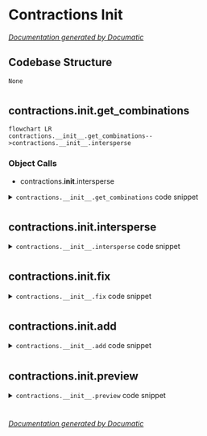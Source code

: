 # Contractions Init

[_Documentation generated by Documatic_](https://www.documatic.com)

<!---Documatic-section-Codebase Structure-start--->
## Codebase Structure

<!---Documatic-block-system_architecture-start--->
```mermaid
None
```
<!---Documatic-block-system_architecture-end--->

# #
<!---Documatic-section-Codebase Structure-end--->

<!---Documatic-section-contractions.__init__.get_combinations-start--->
## contractions.__init__.get_combinations

<!---Documatic-section-get_combinations-start--->
```mermaid
flowchart LR
contractions.__init__.get_combinations-->contractions.__init__.intersperse
```

### Object Calls

* contractions.__init__.intersperse

<!---Documatic-block-contractions.__init__.get_combinations-start--->
<details>
	<summary><code>contractions.__init__.get_combinations</code> code snippet</summary>

```python
def get_combinations(tokens, joiners):
    combs = []
    combs.append(tokens)
    results = []
    for option in combs:
        option = [[x] for x in option]
        option = intersperse(option, joiners)
        for c in product(*option):
            results.append(''.join(c))
    return results
```
</details>
<!---Documatic-block-contractions.__init__.get_combinations-end--->
<!---Documatic-section-get_combinations-end--->

# #
<!---Documatic-section-contractions.__init__.get_combinations-end--->

<!---Documatic-section-contractions.__init__.intersperse-start--->
## contractions.__init__.intersperse

<!---Documatic-section-intersperse-start--->
<!---Documatic-block-contractions.__init__.intersperse-start--->
<details>
	<summary><code>contractions.__init__.intersperse</code> code snippet</summary>

```python
def intersperse(lst, item):
    result = [item] * (len(lst) * 2 - 1)
    result[0::2] = lst
    return result
```
</details>
<!---Documatic-block-contractions.__init__.intersperse-end--->
<!---Documatic-section-intersperse-end--->

# #
<!---Documatic-section-contractions.__init__.intersperse-end--->

<!---Documatic-section-contractions.__init__.fix-start--->
## contractions.__init__.fix

<!---Documatic-section-fix-start--->
<!---Documatic-block-contractions.__init__.fix-start--->
<details>
	<summary><code>contractions.__init__.fix</code> code snippet</summary>

```python
def fix(s, leftovers=True, slang=True):
    ts = replacers[leftovers, slang]
    return ts.replace(s)
```
</details>
<!---Documatic-block-contractions.__init__.fix-end--->
<!---Documatic-section-fix-end--->

# #
<!---Documatic-section-contractions.__init__.fix-end--->

<!---Documatic-section-contractions.__init__.add-start--->
## contractions.__init__.add

<!---Documatic-section-add-start--->
<!---Documatic-block-contractions.__init__.add-start--->
<details>
	<summary><code>contractions.__init__.add</code> code snippet</summary>

```python
def add(key, value):
    for ts in replacers.values():
        ts.add(key, value)
```
</details>
<!---Documatic-block-contractions.__init__.add-end--->
<!---Documatic-section-add-end--->

# #
<!---Documatic-section-contractions.__init__.add-end--->

<!---Documatic-section-contractions.__init__.preview-start--->
## contractions.__init__.preview

<!---Documatic-section-preview-start--->
<!---Documatic-block-contractions.__init__.preview-start--->
<details>
	<summary><code>contractions.__init__.preview</code> code snippet</summary>

```python
def preview(text, flank):
    try:
        int(flank)
    except Exception as e:
        print(e)
        raise Exception('Argument flank must be integer!')
    ts = ts_view_window
    results = ts.findall(text)
    preview_items = []
    for result in results:
        window_start = result.start - flank
        window_end = result.end + flank
        if window_start < 0:
            window_start = 0
        if window_end > len(text):
            window_end = len(text)
        preview_items.append({'match': result.match, 'start': result.start, 'end': result.end, 'viewing_window': text[window_start:window_end]})
    return preview_items
```
</details>
<!---Documatic-block-contractions.__init__.preview-end--->
<!---Documatic-section-preview-end--->

# #
<!---Documatic-section-contractions.__init__.preview-end--->

[_Documentation generated by Documatic_](https://www.documatic.com)